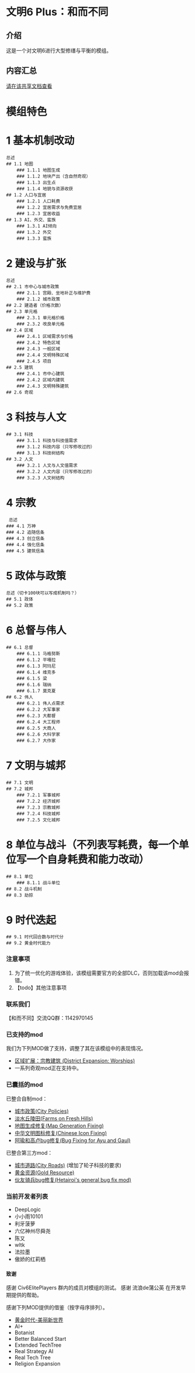 # 文明6 Plus：和而不同

## 介绍
这是一个对文明6进行大型修缮与平衡的模组。

## 内容汇总
[请在该共享文档查看](https://docs.qq.com/sheet/DRndpYktSdkZlSlBT)

# 模组特色



# 1 基本机制改动
    总述
    ## 1.1 地图
        ### 1.1.1 地图生成
        ### 1.1.2 地块产出（含自然奇观）
        ### 1.1.3 出生点
        ### 1.1.4 地貌与资源收获
    ## 1.2 人口与宜居
        ### 1.2.1 人口耗费
        ### 1.2.2 宜居需求与免费宜居
        ### 1.2.3 宜居收益
    ## 1.3 AI、外交、蛮族
        ### 1.3.1 AI倾向
        ### 1.3.2 外交
        ### 1.3.3 蛮族
# 2 建设与扩张
    总述
    ## 2.1 市中心与城市政策
        ### 2.1.1 宫殿、坐地补正与维护费
        ### 2.1.2 城市政策
    ## 2.2 建造者（价格次数）
    ## 2.3 单元格
        ### 2.3.1 单元格价格
        ### 2.3.2 改良单元格
    ## 2.4 区域
        ### 2.4.1 区域需求与价格
        ### 2.4.2 特色区域
        ### 2.4.3 一般区域
        ### 2.4.4 文明特殊区域
        ### 2.4.5 项目
    ## 2.5 建筑
        ### 2.4.1 市中心建筑
        ### 2.4.2 区域内建筑
        ### 2.4.3 文明特殊建筑
    ## 2.6 奇观
# 3 科技与人文
    ## 3.1 科技
        ### 3.1.1 科技与科技值需求
        ### 3.1.2 科技内容（只写修改过的）
        ### 3.1.3 科技树结构
    ## 3.2 人文
        ### 3.2.1 人文与人文值需求
        ### 3.2.2 人文内容（只写修改过的）
        ### 3.2.3 人文树结构
# 4 宗教
     总述
    ### 4.1 万神
    ### 4.2 追随信条
    ### 4.3 创立信条
    ### 4.4 强化信条
    ### 4.5 建筑信条
# 5 政体与政策
    总述（切卡100块可以写成机制吗？）
    ## 5.1 政体
    ## 5.2 政策
# 6 总督与伟人
    ## 6.1 总督
        ### 6.1.1 马格努斯
        ### 6.1.2 平嘠拉
        ### 6.1.3 阿玛尼
        ### 6.1.4 维克多
        ### 6.1.5 梁
        ### 6.1.6 瑞纳
        ### 6.1.7 莫克夏
    ## 6.2 伟人
        ### 6.2.1 伟人点需求
        ### 6.2.2 大军事家
        ### 6.2.3 大都督
        ### 6.2.4 大工程师
        ### 6.2.5 大商人
        ### 6.2.6 大科学家
        ### 6.2.7 大作家
# 7 文明与城邦
    ## 7.1 文明
    ## 7.2 城邦
        ### 7.2.1 军事城邦
        ### 7.2.2 经济城邦
        ### 7.2.3 宗教城邦
        ### 7.2.4 科技城邦
        ### 7.2.5 文化城邦
# 8 单位与战斗（不列表写耗费，每一个单位写一个自身耗费和能力改动）
    ## 8.1 单位
        ### 8.1.1 战斗单位
    ## 8.2 战斗机制
    ## 8.3 劫掠
# 9 时代迭起
    ## 9.1 时代回合数与时代分
    ## 9.2 黄金时代能力

### 注意事项
1. 为了统一优化的游戏体验，该模组需要官方的全部DLC，否则加载该mod会报错。
2. 【todo】其他注意事项

### 联系我们
【和而不同】交流QQ群：1142970145

### 已支持的mod

我们为下列MOD做了支持，调整了其在该模组中的表现情况。
* [区域扩展：宗教建筑 (District Expansion: Worships)](https://steamcommunity.com/sharedfiles/filedetails/?id=2337885119)
* 一系列奇观mod正在支持中。

### 已囊括的mod

已整合自制mod：
* [城市政策(City Policies)](https://steamcommunity.com/sharedfiles/filedetails/?id=2343184296)
* [淡水丘陵田(Farms on Fresh Hills)](https://steamcommunity.com/sharedfiles/filedetails/?id=2385950244)
* [地图生成修复(Map Generation Fixing)](https://steamcommunity.com/sharedfiles/filedetails/?id=2337081565)
* [中华文明图标修复(Chinese Icon Fixing)](https://steamcommunity.com/sharedfiles/filedetails/?id=2380848856)
* [阿瑜和高卢bug修复(Bug Fixing for Ayu and Gaul)](https://steamcommunity.com/sharedfiles/filedetails/?id=2349177304)

已整合第三方mod：
* [城市道路(City Roads)](https://steamcommunity.com/sharedfiles/filedetails/?id=1284907124) (增加了轮子科技的要求)
* [黄金资源(Gold Resource)](https://steamcommunity.com/sharedfiles/filedetails/?id=870865055)
* [伙友骑兵bug修复(Hetairoi's general bug fix mod)](https://steamcommunity.com/sharedfiles/filedetails/?id=2183461036)

### 当前开发者列表

* DeepLogic
* 小小雨10101
* 利牙菠萝
* 六亿神州尽舜尧
* 陈又
* wltk
* 法拉墨
* 傲娇的红莉栖

#### 致谢
感谢 Civ6ElitePlayers 群内的成员对模组的测试。
感谢 流浪de蒲公英 在开发早期提供的帮助。

感谢下列MOD提供的借鉴（按字母序排列）。
* [黄金时代-美丽新世界](https://steamcommunity.com/sharedfiles/filedetails/?id=2209309479)
* AI+
* Botanist
* Better Balanced Start
* Extended TechTree
* Real Strategy AI
* Real Tech Tree
* Religion Expansion
